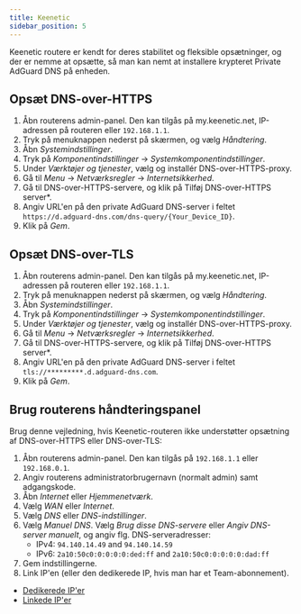 ```yaml
---
title: Keenetic
sidebar_position: 5
---
```


Keenetic routere er kendt for deres stabilitet og fleksible opsætninger, og der er nemme at opsætte, så man kan nemt at installere krypteret Private AdGuard DNS på enheden.

## Opsæt DNS-over-HTTPS

1. Åbn routerens admin-panel. Den kan tilgås på my.keenetic.net, IP-adressen på routeren eller `192.168.1.1`.
2. Tryk på menuknappen nederst på skærmen, og vælg _Håndtering_.
3. Åbn _Systemindstillinger_.
4. Tryk på _Komponentindstillinger_ → _Systemkomponentindstillinger_.
5. Under _Værktøjer og tjenester_, vælg og installér DNS-over-HTTPS-proxy.
6. Gå til _Menu_ → _Netværksregler_ → _Internetsikkerhed_.
7. Gå til DNS-over-HTTPS-servere, og klik på Tilføj DNS-over-HTTPS server\*.
8. Angiv URL'en på den private AdGuard DNS-server i feltet `https://d.adguard-dns.com/dns-query/{Your_Device_ID}`.
9. Klik på _Gem_.

## Opsæt DNS-over-TLS

1. Åbn routerens admin-panel. Den kan tilgås på my.keenetic.net, IP-adressen på routeren eller `192.168.1.1`.
2. Tryk på menuknappen nederst på skærmen, og vælg _Håndtering_.
3. Åbn _Systemindstillinger_.
4. Tryk på _Komponentindstillinger_ → _Systemkomponentindstillinger_.
5. Under _Værktøjer og tjenester_, vælg og installér DNS-over-HTTPS-proxy.
6. Gå til _Menu_ → _Netværksregler_ → _Internetsikkerhed_.
7. Gå til DNS-over-HTTPS-servere, og klik på Tilføj DNS-over-HTTPS server\*.
8. Angiv URL'en på den private AdGuard DNS-server i feltet `tls://*********.d.adguard-dns.com`.
9. Klik på _Gem_.

## Brug routerens håndteringspanel

Brug denne vejledning, hvis Keenetic-routeren ikke understøtter opsætning af DNS-over-HTTPS eller DNS-over-TLS:

1. Åbn routerens admin-panel. Den kan tilgås på `192.168.1.1` eller `192.168.0.1`.
2. Angiv routerens administratorbrugernavn (normalt admin) samt adgangskode.
3. Åbn _Internet_ eller _Hjemmenetværk_.
4. Vælg _WAN_ eller _Internet_.
5. Vælg _DNS_ eller _DNS-indstillinger_.
6. Vælg _Manuel DNS_. Vælg _Brug disse DNS-servere_ eller _Angiv DNS-server manuelt_, og angiv flg. DNS-serveradresser:
   - IPv4: `94.140.14.49` and `94.140.14.59`
   - IPv6: `2a10:50c0:0:0:0:0:ded:ff` and `2a10:50c0:0:0:0:0:dad:ff`
7. Gem indstillingerne.
8. Link IP'en (eller den dedikerede IP, hvis man har et Team-abonnement).

- [Dedikerede IP'er](/private-dns/connect-devices/other-options/dedicated-ip.md)
- [Linkede IP'er](/private-dns/connect-devices/other-options/linked-ip.md)
